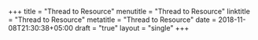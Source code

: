 +++
title = "Thread to Resource"
menutitle = "Thread to Resource"
linktitle = "Thread to Resource"
metatitle = "Thread to Resource"
date = 2018-11-08T21:30:38+05:00
draft = "true"
layout = "single"
+++


